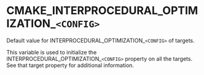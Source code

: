   

# CMAKE_INTERPROCEDURAL_OPTIMIZATION_```<CONFIG>```  
Default value for INTERPROCEDURAL_OPTIMIZATION_```<CONFIG>``` of targets.  

This variable is used to initialize the INTERPROCEDURAL_OPTIMIZATION_```<CONFIG>```
property on all the targets.  See that target property for additional
information.  

